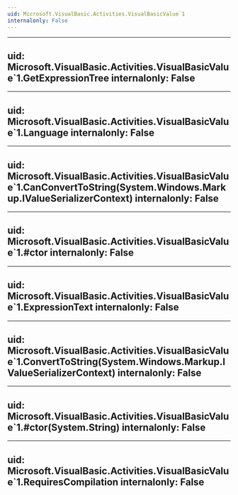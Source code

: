 ```yaml
---
uid: Microsoft.VisualBasic.Activities.VisualBasicValue`1
internalonly: False
---
```


---
uid: Microsoft.VisualBasic.Activities.VisualBasicValue`1.GetExpressionTree
internalonly: False
---

---
uid: Microsoft.VisualBasic.Activities.VisualBasicValue`1.Language
internalonly: False
---

---
uid: Microsoft.VisualBasic.Activities.VisualBasicValue`1.CanConvertToString(System.Windows.Markup.IValueSerializerContext)
internalonly: False
---

---
uid: Microsoft.VisualBasic.Activities.VisualBasicValue`1.#ctor
internalonly: False
---

---
uid: Microsoft.VisualBasic.Activities.VisualBasicValue`1.ExpressionText
internalonly: False
---

---
uid: Microsoft.VisualBasic.Activities.VisualBasicValue`1.ConvertToString(System.Windows.Markup.IValueSerializerContext)
internalonly: False
---

---
uid: Microsoft.VisualBasic.Activities.VisualBasicValue`1.#ctor(System.String)
internalonly: False
---

---
uid: Microsoft.VisualBasic.Activities.VisualBasicValue`1.RequiresCompilation
internalonly: False
---
